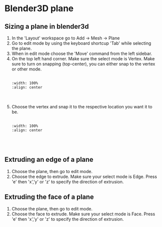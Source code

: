 # Blender3D plane

## Sizing a plane in blender3d
1. In the 'Layout' workspace go to Add -> Mesh -> Plane
2. Go to edit mode by using the keyboard shortcup 'Tab' while selecting the plane.
3. When in edit mode choose the 'Move' command from the left sidebar.
4. On the top left hand corner. Make sure the select mode is Vertex. Make sure to turn on snapping (top-center), you can either snap to the vertex or other mode. 
    <br/><br/>
    ```{image} ../../_static/blender1/blender1.png
    :width: 100%
    :align: center
    ```
    <br/><br/>
5. Choose the vertex and snap it to the respective location you want it to be.
    <br/><br/>
    ```{image} ../../_static/blender1/blender2.png
    :width: 100%
    :align: center
    ```
    <br/><br/>

## Extruding an edge of a plane
1. Choose the plane, then go to edit mode.
2. Choose the edge to extrude. Make sure your select mode is Edge. Press 'e' then 'x','y' or 'z' to specify the direction of extrusion.

## Extruding the face of a plane
1. Choose the plane, then go to edit mode.
2. Choose the face to extrude. Make sure your select mode is Face. Press 'e' then 'x','y' or 'z' to specify the direction of extrusion.